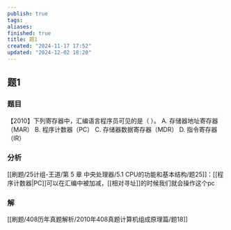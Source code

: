```yaml
---
publish: true
tags: 
aliases: 
finished: true
title: 题1
created: "2024-11-17 17:52"
updated: "2024-12-02 18:20"
---
```

## 题1
### 题目
【2010】下列寄存器中，汇编语言程序员可见的是（ ）。
A. 存储器地址寄存器（MAR）
B. 程序计数器（PC）
C. 存储器数据寄存器（MDR）
D. 指令寄存器（IR）
### 分析
[[刷题/25计组-王道/第 5 章 中央处理器/5.1 CPU的功能和基本结构/题25]]：[[程序计数器|PC]]可以在汇编中被加减，[[相对寻址]]的时候我们就会操作这个pc
### 解
[[刷题/408历年真题解析/2010年408真题计算机组成原理篇/题18]]